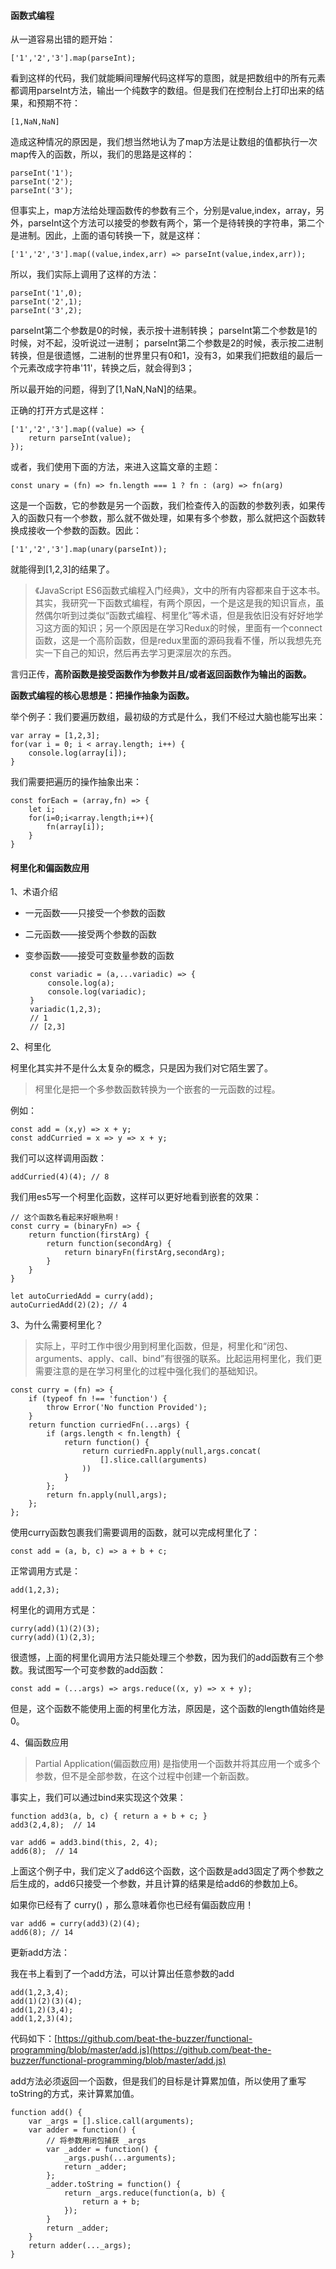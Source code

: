 #### 函数式编程

从一道容易出错的题开始：

	['1','2','3'].map(parseInt);

看到这样的代码，我们就能瞬间理解代码这样写的意图，就是把数组中的所有元素都调用parseInt方法，输出一个纯数字的数组。但是我们在控制台上打印出来的结果，和预期不符：

	[1,NaN,NaN]

造成这种情况的原因是，我们想当然地认为了map方法是让数组的值都执行一次map传入的函数，所以，我们的思路是这样的：

	parseInt('1');
	parseInt('2');
	parseInt('3');

但事实上，map方法给处理函数传的参数有三个，分别是value,index，array，另外，parseInt这个方法可以接受的参数有两个，第一个是待转换的字符串，第二个是进制。因此，上面的语句转换一下，就是这样：

	['1','2','3'].map((value,index,arr) => parseInt(value,index,arr));

所以，我们实际上调用了这样的方法：

	parseInt('1',0);
	parseInt('2',1);
	parseInt('3',2);

parseInt第二个参数是0的时候，表示按十进制转换；
parseInt第二个参数是1的时候，对不起，没听说过一进制；
parseInt第二个参数是2的时候，表示按二进制转换，但是很遗憾，二进制的世界里只有0和1，没有3，如果我们把数组的最后一个元素改成字符串'11'，转换之后，就会得到3；

所以最开始的问题，得到了[1,NaN,NaN]的结果。

正确的打开方式是这样：

	['1','2','3'].map((value) => {
		return parseInt(value);
	});

或者，我们使用下面的方法，来进入这篇文章的主题：

	const unary = (fn) => fn.length === 1 ? fn : (arg) => fn(arg)

这是一个函数，它的参数是另一个函数，我们检查传入的函数的参数列表，如果传入的函数只有一个参数，那么就不做处理，如果有多个参数，那么就把这个函数转换成接收一个参数的函数。因此：

	['1','2','3'].map(unary(parseInt));

就能得到[1,2,3]的结果了。

> 《JavaScript ES6函数式编程入门经典》，文中的所有内容都来自于这本书。其实，我研究一下函数式编程，有两个原因，一个是这是我的知识盲点，虽然偶尔听到过类似“函数式编程、柯里化”等术语，但是我依旧没有好好地学习这方面的知识；另一个原因是在学习Redux的时候，里面有一个connect函数，这是一个高阶函数，但是redux里面的源码我看不懂，所以我想先充实一下自己的知识，然后再去学习更深层次的东西。

言归正传，**高阶函数是接受函数作为参数并且/或者返回函数作为输出的函数。**

**函数式编程的核心思想是：把操作抽象为函数。**

举个例子：我们要遍历数组，最初级的方式是什么，我们不经过大脑也能写出来：

	var array = [1,2,3];
	for(var i = 0; i < array.length; i++) {
		console.log(array[i]);
	}

我们需要把遍历的操作抽象出来：

	const forEach = (array,fn) => {
		let i;
		for(i=0;i<array.length;i++){
			fn(array[i]);
		}
	}

#### 柯里化和偏函数应用

1、术语介绍

 - 一元函数——只接受一个参数的函数
 - 二元函数——接受两个参数的函数
 - 变参函数——接受可变数量参数的函数

		const variadic = (a,...variadic) => {
			console.log(a);
			console.log(variadic);
		}
		variadic(1,2,3);
        // 1
		// [2,3]

2、柯里化

柯里化其实并不是什么太复杂的概念，只是因为我们对它陌生罢了。

> 柯里化是把一个多参数函数转换为一个嵌套的一元函数的过程。

例如：

	const add = (x,y) => x + y;
	const addCurried = x => y => x + y;

我们可以这样调用函数：

	addCurried(4)(4); // 8

我们用es5写一个柯里化函数，这样可以更好地看到嵌套的效果：

	// 这个函数名看起来好眼熟啊！
	const curry = (binaryFn) => {
		return function(firstArg) {
			return function(secondArg) {
				return binaryFn(firstArg,secondArg);
			}
		}
	}

	let autoCurriedAdd = curry(add);
	autoCurriedAdd(2)(2); // 4

3、为什么需要柯里化？

> 实际上，平时工作中很少用到柯里化函数，但是，柯里化和“闭包、arguments、apply、call、bind”有很强的联系。比起运用柯里化，我们更需要注意的是在学习柯里化的过程中强化我们的基础知识。

	const curry = (fn) => {
		if (typeof fn !== 'function') {
			throw Error('No function Provided');
		}
		return function curriedFn(...args) {
			if (args.length < fn.length) {
				return function() {
					return curriedFn.apply(null,args.concat(
						[].slice.call(arguments)
					))
				}
			};
			return fn.apply(null,args);
		};
	};

使用curry函数包裹我们需要调用的函数，就可以完成柯里化了：

	const add = (a, b, c) => a + b + c;

正常调用方式是：

	add(1,2,3);

柯里化的调用方式是：

	curry(add)(1)(2)(3);
	curry(add)(1)(2,3);

很遗憾，上面的柯里化调用方法只能处理三个参数，因为我们的add函数有三个参数。我试图写一个可变参数的add函数：

	const add = (...args) => args.reduce((x, y) => x + y);

但是，这个函数不能使用上面的柯里化方法，原因是，这个函数的length值始终是0。

4、偏函数应用

> Partial Application(偏函数应用) 是指使用一个函数并将其应用一个或多个参数，但不是全部参数，在这个过程中创建一个新函数。

事实上，我们可以通过bind来实现这个效果：

	function add3(a, b, c) { return a + b + c; }  
	add3(2,4,8);  // 14

	var add6 = add3.bind(this, 2, 4);  
	add6(8);  // 14 

上面这个例子中，我们定义了add6这个函数，这个函数是add3固定了两个参数之后生成的，add6只接受一个参数，并且计算的结果是给add6的参数加上6。

如果你已经有了 curry() ，那么意味着你也已经有偏函数应用！

	var add6 = curry(add3)(2)(4);  
	add6(8); // 14

更新add方法：

我在书上看到了一个add方法，可以计算出任意参数的add

	add(1,2,3,4);
	add(1)(2)(3)(4);
	add(1,2)(3,4);
	add(1,2,3)(4);

代码如下：[https://github.com/beat-the-buzzer/functional-programming/blob/master/add.js](https://github.com/beat-the-buzzer/functional-programming/blob/master/add.js)

add方法必须返回一个函数，但是我们的目标是计算累加值，所以使用了重写toString的方式，来计算累加值。

	function add() {
		var _args = [].slice.call(arguments);
		var adder = function() {
			// 将参数用闭包捕获 _args
			var _adder = function() {
				_args.push(...arguments);
				return _adder;
			};
			_adder.toString = function() {
				return _args.reduce(function(a, b) {
					return a + b;
				});
			}
			return _adder;
		}
		return adder(..._args);
	}

